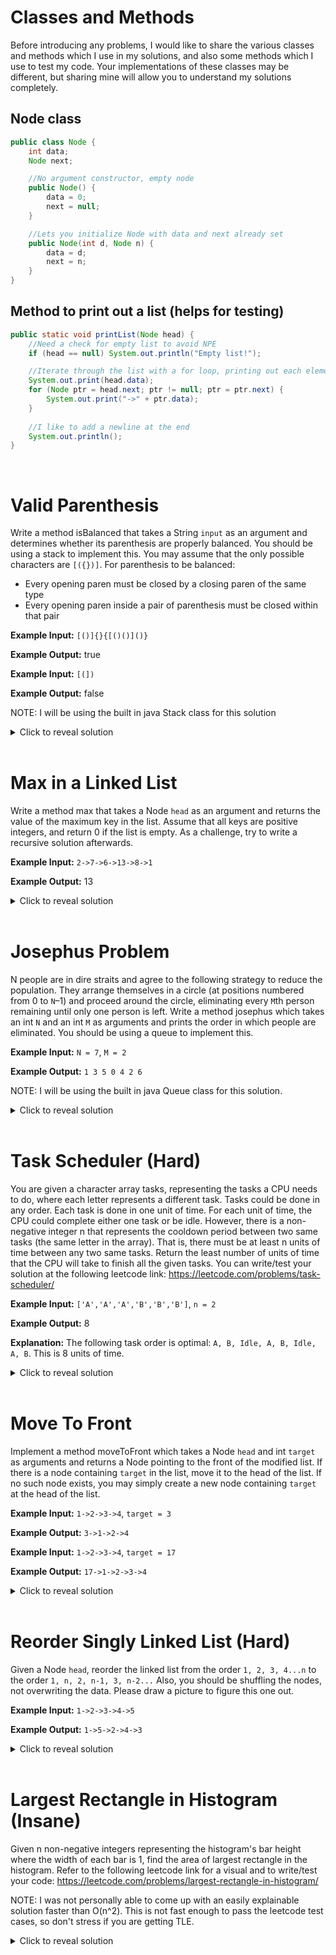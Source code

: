 # Classes and Methods
Before introducing any problems, I would like to share the various classes and methods which I use in my solutions, and also some methods which I use to test my code. Your implementations of these classes may be different, but sharing mine will allow you to understand my solutions completely.

## Node class
```java
public class Node {
    int data;
    Node next;

    //No argument constructor, empty node
    public Node() {
        data = 0;
        next = null;
    }

    //Lets you initialize Node with data and next already set 
    public Node(int d, Node n) {
        data = d;
        next = n;
    }
}
```
## Method to print out a list (helps for testing)
```java
public static void printList(Node head) {
    //Need a check for empty list to avoid NPE
    if (head == null) System.out.println("Empty list!");

    //Iterate through the list with a for loop, printing out each element
    System.out.print(head.data);
    for (Node ptr = head.next; ptr != null; ptr = ptr.next) {
        System.out.print("->" + ptr.data);
    }
    
    //I like to add a newline at the end
    System.out.println();
}
```
<br>

# Valid Parenthesis
Write a method isBalanced that takes a String `input` as an argument and determines whether its parenthesis are properly balanced. You should be using a stack to implement this. You may assume that the only possible characters are `[({})]`. For parenthesis to be balanced:

- Every opening paren must be closed by a closing paren of the same type
- Every opening paren inside a pair of parenthesis must be closed within that pair

**Example Input:** `[()]{}{[()()]()}`

**Example Output:** true

**Example Input:** `[(])`

**Example Output:** false

NOTE: I will be using the built in java Stack class for this solution

<details>
<summary>Click to reveal solution</summary>

# Solution
Iterate over the characters in the given string. When an open paren is encountered, push it to the stack. When a closing paren is encountered, pop the top element from the stack, and if the parenthesis don't match up, the parenthesis aren't balanced. If the stack is empty by the end of the string, return true. Otherwise, return false. The stack ensures that the most recently added open paren must be closed before anything else can be closed, and if it is empty at the end every open paren has been closed. 

```java
public static boolean isBalanced(String input) {
    char[] parens = input.toCharArray();
    Stack<Integer> s = new Stack<Integer>();
    
    //Iterate through every character in the input string
    for (char c : parens) {
        //If open paren, push to the stack
        if (c == '[' || c == '(' || c == '{') {
            s.push(c);
        }
        //If closing paren
        else {
            //If I can't pop an element, unbalanced
            if (s.isEmpty()) return false;

            //Pop the top off the stack
            char open = s.pop();

            //If the closing doesn't match the top of the stack, unbalanced
            if (open == '[' && c != ']') return false;
            if (open == '(' && c != ')') return false;
            if (open == '{' && c != '}') return false;
        }
    }

    //If we make it through the loop and stack is empty, return true
    return s.isEmpty();
}
```
Since pushing and popping from the stack is O(1) and we iterated through the input string once, the runtime of this method is O(n) where n is the number of characters in the string. Since I created a new stack which might potentially be filled with n elements, the space complexity is O(n).
</details>
<br>

# Max in a Linked List
Write a method max that takes a Node `head` as an argument and returns the value of the maximum key in the list. Assume that all keys are positive integers, and return 0 if the list is empty. As a challenge, try to write a recursive solution afterwards.

**Example Input:** `2->7->6->13->8->1`

**Example Output:** 13

<details>
<summary>Click to reveal solution</summary>

## Iterative Solution
Maintain a variable which stores the current max of all the elements you've already seen. As you iterate through each node in the linked list, update the current max variable if the current node is greater. At the end of the list, your variable will store the max of the whole list.

```java
public static int max(Node head) {
    int mx = 0; //I start at a value smaller than any possible element

    //Iterate through the list
    for (Node ptr = head; ptr != null; ptr = ptr.next) {
        //Update mx if ptr.data is larger
        mx = Math.max(mx, ptr.data);
    }
    
    return mx; //Note that if head is null, the for loop does nothing
}
```
If n is the length of the given linked list, the time complexity of this solution is O(n) since you visit each node once and apply one operation per node. The space complexity is O(1) since we only create an int and a pointer object. 
<br>

## Recursive Solution
The simplest possible case is an empty list, in which case we can just return 0, so this is our base case. Given a non empty list, we can assume we know solutions closer to the base case, since a recursive call to head.next will return the max of the rest of the list. If we know the max of the rest of the list, all we have to do is return the max of the current node and the rest of the list recursively.

```java
public static int max(Node head) {
    if (head == null) return 0;
    return Math.max(head.data, max(head.next));
}
```
If n is the length of the given linked list, the time complexity of this solution is O(n) since you visit each node once and apply one operation per node. The space complexity this time however is O(n) since each recursive call requires call stack space, and we make n recursive calls. If you want to understand recursion better through practice, I highly recommend `codingbat.com/java` and their recursion section. 
</details>
<br>

# Josephus Problem
N people are in dire straits and agree to the following strategy to reduce the population. They arrange themselves in a circle (at positions numbered from 0 to `N`–1) and proceed around the circle, eliminating every `M`th person remaining until only one person is left. Write a method josephus which takes an int `N` and an int `M` as arguments and prints the order in which people are eliminated. You should be using a queue to implement this.

**Example Input:** `N = 7`, `M = 2`

**Example Output:** `1 3 5 0 4 2 6`

NOTE: I will be using the built in java Queue class for this solution.

<details>
<summary>Click to reveal solution</summary>

## Solution
Fill a queue with the numbers from 0 to `N`-1. The queue will represent the people who are yet to be eliminated. Then, continue the following process until the queue is empty. Remove `M`-1 people from the queue, but immediately enqueue them again since they are not eliminated. Then remove the next person, print out their number, and do not enqueue them, since they are now eliminated. 

```java
public static void josephus(int N, int M) {
    Queue<Integer> q = new LinkedList<Integer>();

    for (int i = 0; i < N; i++) q.add(i);

    while (!q.isEmpty()) {
        for (int i = 0; i < M-1; i++) q.add(q.remove());

        System.out.print(q.remove() + " ");
    }
}
```
Since this solution starts with N people and does M dequeues for every one person eliminated, the runtime is O(NM). Since the maximum size of the queue is N, the space complexity is O(N).
</details>
<br>

# Task Scheduler (Hard)
You are given a character array tasks, representing the tasks a CPU needs to do, where each letter represents a different task. Tasks could be done in any order. Each task is done in one unit of time. For each unit of time, the CPU could complete either one task or be idle. However, there is a non-negative integer n that represents the cooldown period between two same tasks (the same letter in the array). That is, there must be at least n units of time between any two same tasks. Return the least number of units of time that the CPU will take to finish all the given tasks. You can write/test your solution at the following leetcode link: https://leetcode.com/problems/task-scheduler/

**Example Input:** `['A','A','A','B','B','B']`, `n = 2`

**Example Output:** 8

**Explanation:** The following task order is optimal: `A, B, Idle, A, B, Idle, A, B`. This is 8 units of time.

<details>
<summary>Click to reveal solution</summary>

## Solution
A good way to solve this problem involves thinking about wasted time. The time where the CPU is idle is considered wasted time, since no task is being executed. Since the same task requires n units of time before it can be executed again, we can begin by considering the most frequent letter alone, which will result in (max frequency - 1) * n idle units of time. You can think of groups of n units of time sandwiched between this letter. Now we can slot the rest of the tasks in, and reduce the wasted time in the process. If the element has the same frequency as the max frequency, it will remove (max frequency - 1) units of idle time, since the last instance will go at the end, which is not considered wasted time. Otherwise, the element will remove (its frequency) units of idle time, since each instance of the element will use up one unit of wasted time and be evenly spaced. At the end, we can just return the number of elements + wasted time.

```java
public static int taskScheduler(char[] tasks, int n) {
    //Store the frequencies of each character, and sort them
    int[] frequencies = new int[26];
    for (char c : tasks) frequencies[c-'A']++;
    Arrays.sort(frequencies);
    
    //Initially, only consider max frequency
    int maxFreq = frequencies[25];
    int wastedTime = (maxFreq - 1) * n;
    
    //Go through all the other frequencies
    for (int i = 0; i < 25; i++) {
        if (frequencies[i] == maxFreq) wastedTime -= (maxFreq - 1);
        else wastedTime -= frequencies[i];
    }
    
    //Use Math.max with 0 since negative wasted time is just 0 wasted time
    return tasks.length + Math.max(0, wastedTime);
}
```
If n is the size of the input array, this algorithm will have a runtime of O(n), since we loop through the whole input array once to calculate the frequencies. Even though we created a new array, our space complexity is O(1) since the new array will always be of size 26 regardless of our input size.
</details>
<br>

# Move To Front
Implement a method moveToFront which takes a Node `head` and int `target` as arguments and returns a Node pointing to the front of the modified list. If there is a node containing `target` in the list, move it to the head of the list. If no such node exists, you may simply create a new node containing `target` at the head of the list. 

**Example Input:** `1->2->3->4`, `target = 3`

**Example Output:** `3->1->2->4`

**Example Input:** `1->2->3->4`, `target = 17`

**Example Output:** `17->1->2->3->4`

<details>
<summary>Click to reveal solution</summary>

## Solution
A special case to consider is when the list is empty, in which case we can simply return a new node containing target. Otherwise, we want to iterate through the given list, and delete the node containing target if it exists. Finally, we can simply insert target at the front of the list and return it. Note that we need a pointer to the node before the node we want to delete.

```java
//This is one process you could use to delete a target node
public static Node moveToFront1(Node head, int target) {
    if (head == null) return new Node(target, null);

    //Note that we are focusing on ptr.next, so we go until ptr.next is null
    for (Node ptr = head; ptr.next != null; ptr = ptr.next) {
        //If ptr.next is the target, we can delete it using our ptr variable
        if (ptr.next.data == target) {
            ptr.next = ptr.next.next;
            break;
        }
    }
    
    //Note that we didn't check the head, but if it's target we don't need to change anything
    if (head.data == target) return head;
    
    //Otherwise we can create a new node with a reference to the rest of the list
    return new Node(target, head);
}

//This is another process you could use
public static Node moveToFront2(Node head, int target) {
    if (head == null) return new Node(target, null);
    if (head.data == target) return head;

    //We maintain a prev pointer which lags behind by 1 
    for (Node ptr = head.next, prev = head; ptr != null; prev = ptr, ptr = ptr.next) {
        if (ptr.data == target) {
            //We can use the prev pointer to help delete the current pointer
            prev.next = ptr.next;
            break;
        }
    }
    
    return new Node(target, head);
}
```
If the number of nodes in the list is n, the time complexity is O(n) since you are iterating through the list once. The space complexity is O(1) since you are only creating 2 or 3 new nodes.
</details>
<br>

# Reorder Singly Linked List (Hard)
Given a Node `head`, reorder the linked list from the order `1, 2, 3, 4...n` to the order `1, n, 2, n-1, 3, n-2...` Also, you should be shuffling the nodes, not overwriting the data. Please draw a picture to figure this one out.

**Example Input:** `1->2->3->4->5`

**Example Output:** `1->5->2->4->3`

<details>
<summary>Click to reveal solution</summary>

There are a couple distinct steps that you can break this problem into. First, you want to split the given list into two, where an extra node would go into the first list. Next, you want to reverse the second list. Finally, you want to insert the elements of the second list in between every other element of the first list.

```java
public static void reorder(Node head) {
    //Split list into two parts:
    Node slow = head, fast = head;
    
    //Advance one pointer twice as fast
    while (fast != null && fast.next != null) {
        slow = slow.next;
        fast = fast.next.next;
    }

    //Now head2 will be the start of the second half
    Node head2 = slow.next;
    slow.next = null; //Truncate the original list

    //Reverse head2's list
    if (head2 != null && head2.next != null) {
        //Head2 is current, left is to the left, right is to the right
        Node left = null;

        //Keep going until current node runs off the right end 
        while (head2 != null) {
            //Store right, and set head2's pointer to left side
            Node right = head2.next;
            head2.next = left;

            //Advance left and head2, repeat
            left = head2;
            head2 = right;
        }

        //Head2 ran off to null, so left is the new start of reversed list
        head2 = left;
    }

    //Insert and intersperse
    //Iterate through list 1, jump by 2 since we want to insert at every other element
    for (Node ptr = head; ptr != null && ptr.next != null; ptr = ptr.next.next) {
        Node temp = head2.next; //Store the rest of list 2
        head2.next = ptr.next; //Head2 points to the rest of list 1
        ptr.next = head2; //Now head2 is inserted to the list
        head2 = temp; //Advance head2 to the next element in the list
    }
    
    //Note by the end, head2 has been completely deleted and is null
    //All that's left is the interspersed list starting at head
}
```
If the size of the original list is n, our runtime is O(n) since we iterate through the whole list, but there are no nested loops. Our space complexity is O(1) since we are only working with the original nodes and temporary pointer variables. 
</details>
<br>

# Largest Rectangle in Histogram (Insane)
Given n non-negative integers representing the histogram's bar height where the width of each bar is 1, find the area of largest rectangle in the histogram. Refer to the following leetcode link for a visual and to write/test your code: https://leetcode.com/problems/largest-rectangle-in-histogram/

NOTE: I was not personally able to come up with an easily explainable solution faster than O(n^2). This is not fast enough to pass the leetcode test cases, so don't stress if you are getting TLE.

<details>
<summary>Click to reveal solution</summary>

## My Solution
This is not the most efficient solution, but it is one I feel I can explain clearly. I am essentially trying every combination of 2 indices, and returning the max area rectangle of all of them. In order to compute the rectangle between two indices, I need to know the min in that range. Finding the min from scratch every time would be inefficient, but luckily since I am stepping through the array, I can maintain the current minimum in the range I am working, and not waste runtime. 

```java
public int largestRectangleArea(int[] heights) {
    int n = heights.length;
    int largest = 0; //Stores current largest area

    //i represents the starting index of my range 
    for (int i = 0; i < n; i++) {
        //I keep a running min, starting at index i
        int currentMin = heights[i];
        
        //j represents the ending index, and starts at i for 1 cell rects
        for (int j = i; j < n; j++) {
            //Update the currentMin based on heights[j]
            currentMin = Math.min(currentMin, heights[j]);
            
            //The rectangle from i to j is (j-i+1) * currentMin
            largest = Math.max(largest, (j-i+1)*currentMin);
        }
    }
    
    //Return the largest rectangle area seen
    return largest;
}
```
If n is the length of the heights array, the runtime of this solution is O(n^2) since the inner loop runs 1 + 2 + 3... + n = n(n+2)/2 times, and inside this loop we are only doing constant time operations. The space complexity is O(1) since we only create 2 new variables.

## Efficient Solution
Refer to the following youtube video for a full explanation of the efficient solution: https://www.youtube.com/watch?v=ZmnqCZp9bBs
</details>